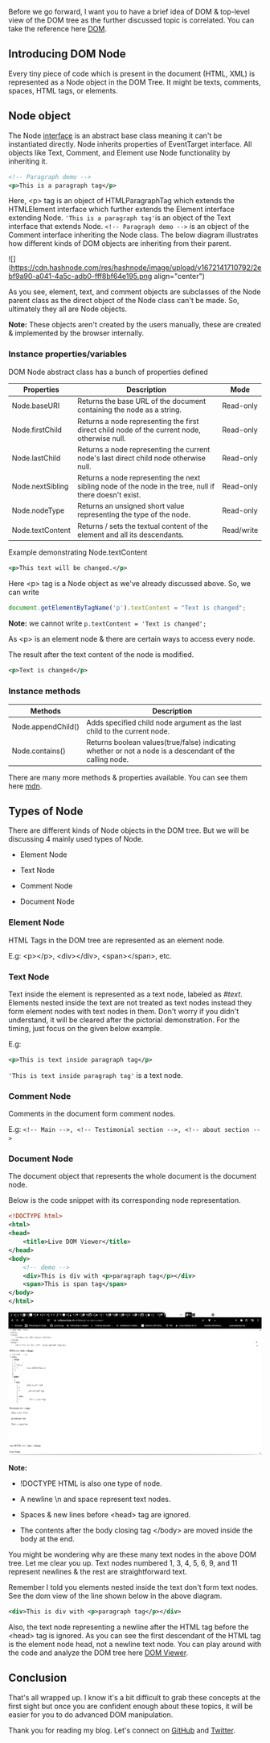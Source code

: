 Before we go forward, I want you to have a brief idea of DOM & top-level view of the DOM tree as the further discussed topic is correlated. You can take the reference here [DOM](https://www.w3schools.com/js/js_htmldom.asp).

## Introducing DOM Node

Every tiny piece of code which is present in the document (HTML, XML) is represented as a Node object in the DOM Tree. It might be texts, comments, spaces, HTML tags, or elements.

## Node object

The Node [interface](https://medium.com/@ubale.vikas9/interface-in-oops-6eae3731c242) is an abstract base class meaning it can't be instantiated directly. Node inherits properties of EventTarget interface. All objects like Text, Comment, and Element use Node functionality by inheriting it.

```xml
<!-- Paragraph demo -->
<p>This is a paragraph tag</p>
```

Here, &lt;p&gt; tag is an object of HTMLParagraphTag which extends the HTMLElement interface which further extends the Element interface extending Node. `'This is a paragraph tag'`is an object of the Text interface that extends Node. `<!-- Paragraph demo -->` is an object of the Comment interface inheriting the Node class. The below diagram illustrates how different kinds of DOM objects are inheriting from their parent.

![](https://cdn.hashnode.com/res/hashnode/image/upload/v1672141710792/2ebf9a90-a041-4a5c-adb0-fff8bf64e195.png align="center")

As you see, element, text, and comment objects are subclasses of the Node parent class as the direct object of the Node class can't be made. So, ultimately they all are Node objects.

**Note:** These objects aren't created by the users manually, these are created & implemented by the browser internally.

### Instance properties/variables

DOM Node abstract class has a bunch of properties defined

| Properties | Description | Mode |
| --- | --- | --- |
| Node.baseURI | Returns the base URL of the document containing the node as a string. | Read-only |
| Node.firstChild | Returns a node representing the first direct child node of the current node, otherwise null. | Read-only |
| Node.lastChild | Returns a node representing the current node's last direct child node otherwise null. | Read-only |
| Node.nextSibling | Returns a node representing the next sibling node of the node in the tree, null if there doesn't exist. | Read-only |
| Node.nodeType | Returns an unsigned short value representing the type of the node. | Read-only |
| Node.textContent | Returns / sets the textual content of the element and all its descendants. | Read/write |

Example demonstrating Node.textContent

```xml
<p>This text will be changed.</p>
```

Here &lt;p&gt; tag is a Node object as we've already discussed above. So, we can write

```javascript
document.getElementByTagName('p').textContent = "Text is changed";
```

**Note:** we cannot write `p.textContent = 'Text is changed';`

As &lt;p&gt; is an element node & there are certain ways to access every node.

The result after the text content of the node is modified.

```xml
<p>Text is changed</p>
```

### Instance methods

| Methods | Description |
| --- | --- |
| Node.appendChild() | Adds specified child node argument as the last child to the current node. |
| Node.contains() | Returns boolean values(true/false) indicating whether or not a node is a descendant of the calling node. |

There are many more methods & properties available. You can see them here [mdn](https://developer.mozilla.org/en-US/docs/Web/API/Node).

## Types of Node

There are different kinds of Node objects in the DOM tree. But we will be discussing 4 mainly used types of Node.

* Element Node
    
* Text Node
    
* Comment Node
    
* Document Node
    

### Element Node

HTML Tags in the DOM tree are represented as an element node.

E.g: &lt;p&gt;&lt;/p&gt;, &lt;div&gt;&lt;/div&gt;, &lt;span&gt;&lt;/span&gt;, etc.

### Text Node

Text inside the element is represented as a text node, labeled as *#text*. Elements nested inside the text are not treated as text nodes instead they form element nodes with text nodes in them. Don't worry if you didn't understand, it will be cleared after the pictorial demonstration. For the timing, just focus on the given below example.

E.g:

```xml
<p>This is text inside paragraph tag</p>
```

`'This is text inside paragraph tag'` is a text node.

### Comment Node

Comments in the document form comment nodes.

E.g: `<!-- Main -->, <!-- Testimonial section -->, <!-- about section -->`

### Document Node

The document object that represents the whole document is the document node.

Below is the code snippet with its corresponding node representation.

```xml
<!DOCTYPE html>
<html>
<head>
    <title>Live DOM Viewer</title>
</head>
<body>
    <!-- demo -->
    <div>This is div with <p>paragraph tag</p></div>
    <span>This is span tag</span>
</body>
</html>
```

![](./livedom.svg)

**Note:**

* !DOCTYPE HTML is also one type of node.
    
* A newline \\n and space represent text nodes.
    
* Spaces & new lines before &lt;head&gt; tag are ignored.
    
* The contents after the body closing tag &lt;/body&gt; are moved inside the body at the end.
    

You might be wondering why are these many text nodes in the above DOM tree. Let me clear you up. Text nodes numbered 1, 3, 4, 5, 6, 9, and 11 represent newlines & the rest are straightforward text.

Remember I told you elements nested inside the text don't form text nodes. See the dom view of the line shown below in the above diagram.

```xml
<div>This is div with <p>paragraph tag</p></div>
```

Also, the text node representing a newline after the HTML tag before the &lt;head&gt; tag is ignored. As you can see the first descendant of the HTML tag is the element node head, not a newline text node. You can play around with the code and analyze the DOM tree here [DOM Viewer](https://software.hixie.ch/utilities/js/live-dom-viewer/).

## Conclusion

That's all wrapped up. I know it's a bit difficult to grab these concepts at the first sight but once you are confident enough about these topics, it will be easier for you to do advanced DOM manipulation.

Thank you for reading my blog. Let's connect on [GitHub](https://github.com/iprinceroyy) and [Twitter](https://www.twitter.com/prince_popups).
